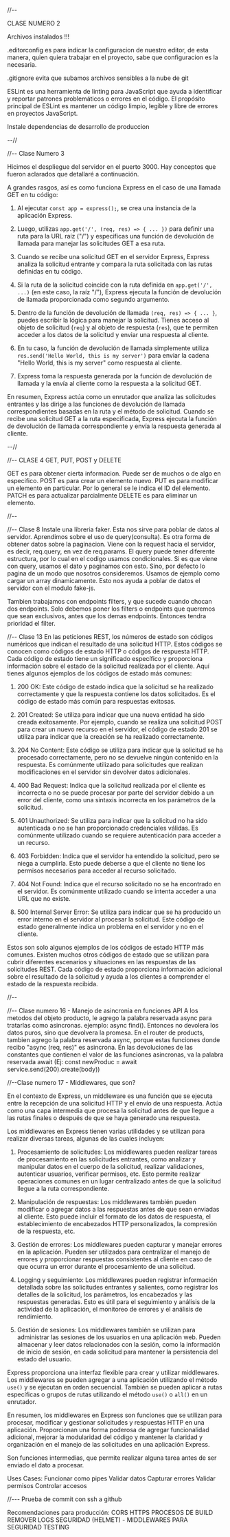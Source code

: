 //--

CLASE NUMERO 2

Archivos instalados !!!



.editorconfig es para indicar la configuracion de nuestro editor, de esta manera, quien quiera trabajar en el proyecto, sabe que configuracion es la necesaria.




.gitignore evita que subamos archivos sensibles a la nube de git


ESLint es una herramienta de linting para JavaScript que ayuda a identificar y reportar patrones problemáticos o errores en el código. El propósito principal de ESLint es mantener un código limpio, legible y libre de errores en proyectos JavaScript.


Instale dependencias de desarrollo de produccion


--// 





//--
  Clase Numero 3

  Hicimos el despliegue del servidor en el puerto 3000. Hay conceptos que fueron aclarados que detallaré a continuación.

A grandes rasgos, así es como funciona Express en el caso de una llamada GET en tu código:

1. Al ejecutar `const app = express();`, se crea una instancia de la aplicación Express.

2. Luego, utilizas `app.get('/', (req, res) => { ... })` para definir una ruta para la URL raíz ("/") y especificas una función de devolución de llamada para manejar las solicitudes GET a esa ruta.

3. Cuando se recibe una solicitud GET en el servidor Express, Express analiza la solicitud entrante y compara la ruta solicitada con las rutas definidas en tu código.

4. Si la ruta de la solicitud coincide con la ruta definida en `app.get('/', ...)` (en este caso, la raíz "/"), Express ejecuta la función de devolución de llamada proporcionada como segundo argumento.

5. Dentro de la función de devolución de llamada `(req, res) => { ... }`, puedes escribir la lógica para manejar la solicitud. Tienes acceso al objeto de solicitud (`req`) y al objeto de respuesta (`res`), que te permiten acceder a los datos de la solicitud y enviar una respuesta al cliente.

6. En tu caso, la función de devolución de llamada simplemente utiliza `res.send('Hello World, this is my server')` para enviar la cadena "Hello World, this is my server" como respuesta al cliente.

7. Express toma la respuesta generada por la función de devolución de llamada y la envía al cliente como la respuesta a la solicitud GET.

En resumen, Express actúa como un enrutador que analiza las solicitudes entrantes y las dirige a las funciones de devolución de llamada correspondientes basadas en la ruta y el método de solicitud. Cuando se recibe una solicitud GET a la ruta especificada, Express ejecuta la función de devolución de llamada correspondiente y envía la respuesta generada al cliente.
  
--//



//-- 
CLASE 4
  GET, PUT, POST y DELETE
  
  GET es para obtener cierta informacion. Puede ser de muchos o de algo en especifico.
  POST es para crear un elemento nuevo.
  PUT es para modificar un elemento en particular. Por lo general se le indica el ID del elemento.
  PATCH es para actualizar parcialmente
  DELETE es para eliminar un elemento.
  


//--


//-- Clase 8
Instale una libreria faker. Esta nos sirve para poblar de datos al servidor.
Aprendimos sobre el uso de query(consulta). Es otra forma de obtener datos sobre la paginacion. Viene con la request hacia el servidor, es decir, req.query, en vez de req.params. El query puede tener diferente estructura, por lo cual en el codigo usamos condicionales. Si es que viene con query, usamos el dato y paginamos con esto. Sino, por defecto lo pagina de un modo que nosotros consideremos.
Usamos de ejemplo como cargar un array dinamicamente. Esto nos ayuda a poblar de datos el servidor con el modulo fake-js.

Tambien trabajamos con endpoints filters, y que sucede cuando chocan dos endpoints. Solo debemos poner los filters o endpoints que queremos que sean exclusivos, antes que los demas endpoints. Entonces tendra prioridad el filter.


//-- Clase 13
  En las peticiones REST, los números de estado son códigos numéricos que indican el resultado de una solicitud HTTP. Estos códigos se conocen como códigos de estado HTTP o códigos de respuesta HTTP. Cada código de estado tiene un significado específico y proporciona información sobre el estado de la solicitud realizada por el cliente. Aquí tienes algunos ejemplos de los códigos de estado más comunes:

1. 200 OK: Este código de estado indica que la solicitud se ha realizado correctamente y que la respuesta contiene los datos solicitados. Es el código de estado más común para respuestas exitosas.

2. 201 Created: Se utiliza para indicar que una nueva entidad ha sido creada exitosamente. Por ejemplo, cuando se realiza una solicitud POST para crear un nuevo recurso en el servidor, el código de estado 201 se utiliza para indicar que la creación se ha realizado correctamente.

3. 204 No Content: Este código se utiliza para indicar que la solicitud se ha procesado correctamente, pero no se devuelve ningún contenido en la respuesta. Es comúnmente utilizado para solicitudes que realizan modificaciones en el servidor sin devolver datos adicionales.

4. 400 Bad Request: Indica que la solicitud realizada por el cliente es incorrecta o no se puede procesar por parte del servidor debido a un error del cliente, como una sintaxis incorrecta en los parámetros de la solicitud.

5. 401 Unauthorized: Se utiliza para indicar que la solicitud no ha sido autenticada o no se han proporcionado credenciales válidas. Es comúnmente utilizado cuando se requiere autenticación para acceder a un recurso.

6. 403 Forbidden: Indica que el servidor ha entendido la solicitud, pero se niega a cumplirla. Esto puede deberse a que el cliente no tiene los permisos necesarios para acceder al recurso solicitado.

7. 404 Not Found: Indica que el recurso solicitado no se ha encontrado en el servidor. Es comúnmente utilizado cuando se intenta acceder a una URL que no existe.

8. 500 Internal Server Error: Se utiliza para indicar que se ha producido un error interno en el servidor al procesar la solicitud. Este código de estado generalmente indica un problema en el servidor y no en el cliente.

Estos son solo algunos ejemplos de los códigos de estado HTTP más comunes. Existen muchos otros códigos de estado que se utilizan para cubrir diferentes escenarios y situaciones en las respuestas de las solicitudes REST. Cada código de estado proporciona información adicional sobre el resultado de la solicitud y ayuda a los clientes a comprender el estado de la respuesta recibida.

//--





//--
Clase numero 16 - Manejo de asincronia en funciones API
A los metodos del objeto producto, le agrego la palabra reservada async para tratarlas como asincronas.
ejemplo: async find(). Entonces no devolera los datos puros, sino que devolvera la promesa. 
En el router de products, tambien agrego la palabra reservada async, porque estas funciones donde recibo "async (req, res)" es asincrona. En las devoluciones de las constantes que contienen el valor de las funciones asincronas, va la palabra reservada await (Ej: const newProduc = await service.send(200).create(body))



//--Clase numero 17 - Middlewares, que son?

En el contexto de Express, un middleware es una función que se ejecuta entre la recepción de una solicitud HTTP y el envío de una respuesta. Actúa como una capa intermedia que procesa la solicitud antes de que llegue a las rutas finales o después de que se haya generado una respuesta.

Los middlewares en Express tienen varias utilidades y se utilizan para realizar diversas tareas, algunas de las cuales incluyen:

1. Procesamiento de solicitudes: Los middlewares pueden realizar tareas de procesamiento en las solicitudes entrantes, como analizar y manipular datos en el cuerpo de la solicitud, realizar validaciones, autenticar usuarios, verificar permisos, etc. Esto permite realizar operaciones comunes en un lugar centralizado antes de que la solicitud llegue a la ruta correspondiente.

2. Manipulación de respuestas: Los middlewares también pueden modificar o agregar datos a las respuestas antes de que sean enviadas al cliente. Esto puede incluir el formato de los datos de respuesta, el establecimiento de encabezados HTTP personalizados, la compresión de la respuesta, etc.

3. Gestión de errores: Los middlewares pueden capturar y manejar errores en la aplicación. Pueden ser utilizados para centralizar el manejo de errores y proporcionar respuestas consistentes al cliente en caso de que ocurra un error durante el procesamiento de una solicitud.

4. Logging y seguimiento: Los middlewares pueden registrar información detallada sobre las solicitudes entrantes y salientes, como registrar los detalles de la solicitud, los parámetros, los encabezados y las respuestas generadas. Esto es útil para el seguimiento y análisis de la actividad de la aplicación, el monitoreo de errores y el análisis de rendimiento.

5. Gestión de sesiones: Los middlewares también se utilizan para administrar las sesiones de los usuarios en una aplicación web. Pueden almacenar y leer datos relacionados con la sesión, como la información de inicio de sesión, en cada solicitud para mantener la persistencia del estado del usuario.

Express proporciona una interfaz flexible para crear y utilizar middlewares. Los middlewares se pueden agregar a una aplicación utilizando el método `use()` y se ejecutan en orden secuencial. También se pueden aplicar a rutas específicas o grupos de rutas utilizando el método `use()` o `all()` en un enrutador.

En resumen, los middlewares en Express son funciones que se utilizan para procesar, modificar y gestionar solicitudes y respuestas HTTP en una aplicación. Proporcionan una forma poderosa de agregar funcionalidad adicional, mejorar la modularidad del código y mantener la claridad y organización en el manejo de las solicitudes en una aplicación Express.





Son funciones intermedias, que permite realizar alguna tarea antes de ser enviado el dato a procesar.

Uses Cases: 
  Funcionar como pipes
  Validar datos
  Capturar errores
  Validar permisos
  Controlar accesos





  //--- Prueba de commit con ssh a github



Recomendaciones para producción:
CORS
HTTPS
PROCESOS DE BUILD
REMOVER LOGS
SEGURIDAD (HELMET) - MIDDLEWARES PARA SEGURIDAD
TESTING

